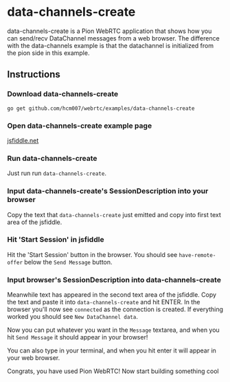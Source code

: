 # data-channels-create
data-channels-create is a Pion WebRTC application that shows how you can send/recv DataChannel messages from a web browser. The difference with the data-channels example is that the datachannel is initialized from the pion side in this example.

## Instructions
### Download data-channels-create
```
go get github.com/hcm007/webrtc/examples/data-channels-create
```

### Open data-channels-create example page
[jsfiddle.net](https://jsfiddle.net/swgxrp94/20/)

### Run data-channels-create
Just run run `data-channels-create`.

### Input data-channels-create's SessionDescription into your browser
Copy the text that `data-channels-create` just emitted and copy into first text area of the jsfiddle.

### Hit 'Start Session' in jsfiddle
Hit the 'Start Session' button in the browser. You should see `have-remote-offer` below the `Send Message` button.

### Input browser's SessionDescription into data-channels-create
Meanwhile text has appeared in the second text area of the jsfiddle. Copy the text and paste it into `data-channels-create` and hit ENTER.
In the browser you'll now see `connected` as the connection is created. If everything worked you should see `New DataChannel data`.

Now you can put whatever you want in the `Message` textarea, and when you hit `Send Message` it should appear in your browser!

You can also type in your terminal, and when you hit enter it will appear in your web browser.

Congrats, you have used Pion WebRTC! Now start building something cool
